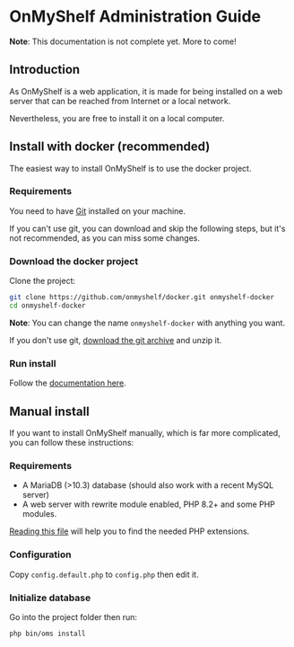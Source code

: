 # OnMyShelf Administration Guide

**Note**: This documentation is not complete yet. More to come!

## Introduction
As OnMyShelf is a web application, it is made for being installed on a web server that can be reached from Internet or a local network.

Nevertheless, you are free to install it on a local computer.

## Install with docker (recommended)
The easiest way to install OnMyShelf is to use the docker project.

### Requirements
You need to have [Git](https://git-scm.com/) installed on your machine.

If you can't use git, you can download and skip the following steps,
but it's not recommended, as you can miss some changes.

### Download the docker project
Clone the project:
```bash
git clone https://github.com/onmyshelf/docker.git onmyshelf-docker
cd onmyshelf-docker
```
**Note**: You can change the name `onmyshelf-docker` with anything you want.

If you don't use git, [download the git archive](https://github.com/onmyshelf/docker/archive/refs/heads/master.zip) and unzip it.

### Run install
Follow the [documentation here](https://github.com/onmyshelf/docker).

## Manual install
If you want to install OnMyShelf manually, which is far more complicated, you can follow these instructions:

### Requirements
- A MariaDB (>10.3) database (should also work with a recent MySQL server)
- A web server with rewrite module enabled, PHP 8.2+ and some PHP modules.

[Reading this file](https://github.com/onmyshelf/docker/blob/master/api/Dockerfile) will help you to find the needed PHP extensions.

### Configuration
Copy `config.default.php` to `config.php` then edit it.

### Initialize database
Go into the project folder then run:
```bash
php bin/oms install
```
